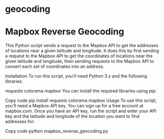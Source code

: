 # geocoding

<h1>Mapbox Reverse Geocoding</h1>


This Python script sends a request to the Mapbox API to get the addresses of locations near a given latitude and longitude. It does this by first sending a request to the Mapbox API to get the coordinates of locations near the given latitude and longitude, then sending requests to the Mapbox API to convert each set of coordinates into an address.

Installation
To run this script, you'll need Python 3.x and the following libraries:

requests
colorama
mapbox
You can install the required libraries using pip:

Copy code
pip install requests colorama mapbox
Usage
To use this script, you'll need a Mapbox API key. You can sign up for a free account at mapbox.com. Once you have an API key, run the script and enter your API key and the latitude and longitude of the location you want to find addresses for:

Copy code
python mapbox_reverse_geocoding.py
